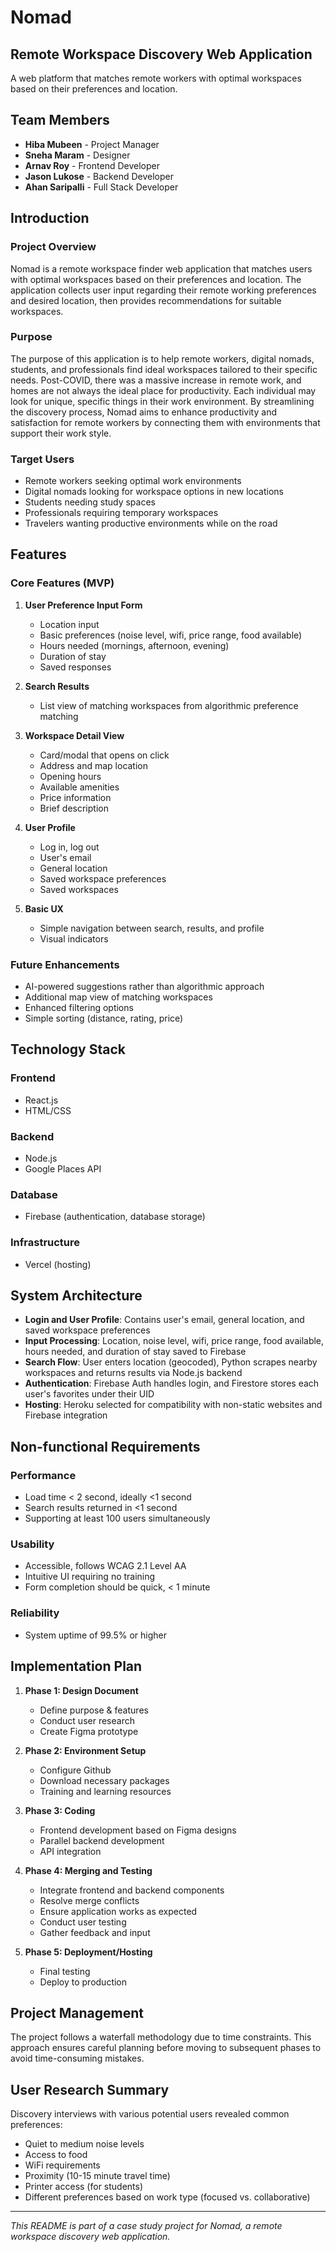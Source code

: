 # Nomad

## Remote Workspace Discovery Web Application

A web platform that matches remote workers with optimal workspaces based on their preferences and location.

## Team Members
- **Hiba Mubeen** - Project Manager
- **Sneha Maram** - Designer
- **Arnav Roy** - Frontend Developer
- **Jason Lukose** - Backend Developer
- **Ahan Saripalli** - Full Stack Developer

## Introduction

### Project Overview
Nomad is a remote workspace finder web application that matches users with optimal workspaces based on their preferences and location. The application collects user input regarding their remote working preferences and desired location, then provides recommendations for suitable workspaces.

### Purpose
The purpose of this application is to help remote workers, digital nomads, students, and professionals find ideal workspaces tailored to their specific needs. Post-COVID, there was a massive increase in remote work, and homes are not always the ideal place for productivity. Each individual may look for unique, specific things in their work environment. By streamlining the discovery process, Nomad aims to enhance productivity and satisfaction for remote workers by connecting them with environments that support their work style.

### Target Users
- Remote workers seeking optimal work environments
- Digital nomads looking for workspace options in new locations
- Students needing study spaces
- Professionals requiring temporary workspaces
- Travelers wanting productive environments while on the road

## Features

### Core Features (MVP)
1. **User Preference Input Form**
   - Location input
   - Basic preferences (noise level, wifi, price range, food available)
   - Hours needed (mornings, afternoon, evening)
   - Duration of stay
   - Saved responses

2. **Search Results**
   - List view of matching workspaces from algorithmic preference matching

3. **Workspace Detail View**
   - Card/modal that opens on click
   - Address and map location
   - Opening hours
   - Available amenities
   - Price information
   - Brief description

4. **User Profile**
   - Log in, log out
   - User's email
   - General location
   - Saved workspace preferences
   - Saved workspaces

5. **Basic UX**
   - Simple navigation between search, results, and profile
   - Visual indicators

### Future Enhancements
- AI-powered suggestions rather than algorithmic approach
- Additional map view of matching workspaces
- Enhanced filtering options
- Simple sorting (distance, rating, price)

## Technology Stack

### Frontend
- React.js
- HTML/CSS

### Backend
- Node.js
- Google Places API

### Database
- Firebase (authentication, database storage)

### Infrastructure
- Vercel (hosting)

## System Architecture

- **Login and User Profile**: Contains user's email, general location, and saved workspace preferences
- **Input Processing**: Location, noise level, wifi, price range, food available, hours needed, and duration of stay saved to Firebase
- **Search Flow**: User enters location (geocoded), Python scrapes nearby workspaces and returns results via Node.js backend
- **Authentication**: Firebase Auth handles login, and Firestore stores each user's favorites under their UID
- **Hosting**: Heroku selected for compatibility with non-static websites and Firebase integration

## Non-functional Requirements

### Performance
- Load time < 2 second, ideally <1 second
- Search results returned in <1 second
- Supporting at least 100 users simultaneously

### Usability
- Accessible, follows WCAG 2.1 Level AA
- Intuitive UI requiring no training
- Form completion should be quick, < 1 minute

### Reliability
- System uptime of 99.5% or higher

## Implementation Plan

1. **Phase 1: Design Document**
   - Define purpose & features
   - Conduct user research
   - Create Figma prototype

2. **Phase 2: Environment Setup**
   - Configure Github
   - Download necessary packages
   - Training and learning resources

3. **Phase 3: Coding**
   - Frontend development based on Figma designs
   - Parallel backend development
   - API integration

4. **Phase 4: Merging and Testing**
   - Integrate frontend and backend components
   - Resolve merge conflicts
   - Ensure application works as expected
   - Conduct user testing
   - Gather feedback and input

5. **Phase 5: Deployment/Hosting**
   - Final testing
   - Deploy to production

## Project Management

The project follows a waterfall methodology due to time constraints. This approach ensures careful planning before moving to subsequent phases to avoid time-consuming mistakes.

## User Research Summary

Discovery interviews with various potential users revealed common preferences:
- Quiet to medium noise levels
- Access to food
- WiFi requirements
- Proximity (10-15 minute travel time)
- Printer access (for students)
- Different preferences based on work type (focused vs. collaborative)

---

*This README is part of a case study project for Nomad, a remote workspace discovery web application.*
